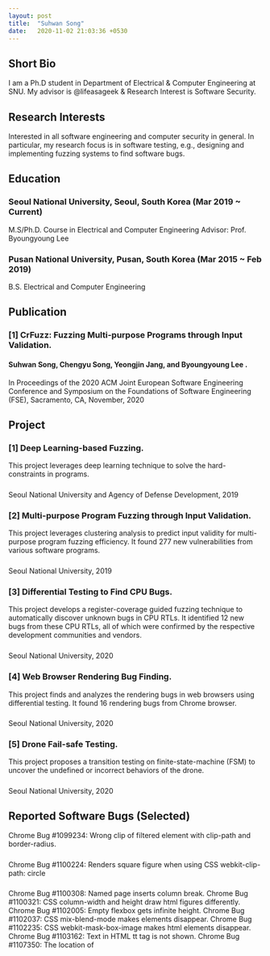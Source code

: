 ```yaml
---
layout: post
title:  "Suhwan Song"
date:   2020-11-02 21:03:36 +0530
---
```

## Short Bio
I am a Ph.D student in Department of Electrical & Computer Engineering at SNU. 
My advisor is @lifeasageek & Research Interest is Software Security.
## Research Interests
Interested in all software engineering and computer security in general. In particular, my research
focus is in software testing, e.g., designing and implementing fuzzing systems to find software bugs.
## Education
### Seoul National University, Seoul, South Korea (Mar 2019 ~ Current)
M.S/Ph.D. Course in Electrical and Computer Engineering
Advisor: Prof. Byoungyoung Lee
### Pusan National University, Pusan, South Korea (Mar 2015 ~ Feb 2019)
B.S. Electrical and Computer Engineering
## Publication
### [1] CrFuzz: Fuzzing Multi-purpose Programs through Input Validation.
#### Suhwan Song, Chengyu Song, Yeongjin Jang, and Byoungyoung Lee .
In Proceedings of the 2020 ACM Joint European Software Engineering Conference and Symposium on
the Foundations of Software Engineering (FSE), Sacramento, CA, November, 2020
## Project
### [1] Deep Learning-based Fuzzing.
This project leverages deep learning technique to solve the hard-constraints in programs. 
#####
Seoul National University and Agency of Defense Development, 2019
#####
### [2] Multi-purpose Program Fuzzing through Input Validation.
This project leverages clustering analysis to predict input validity for multi-purpose program fuzzing efficiency. It found 277 new vulnerabilities from various software programs.
#####
Seoul National University, 2019
#####
### [3] Differential Testing to Find CPU Bugs.
This project develops a register-coverage guided fuzzing technique to automatically discover
unknown bugs in CPU RTLs. It identified 12 new bugs from these CPU RTLs, all of which were
confirmed by the respective development communities and vendors.
#####
Seoul National University, 2020
#####
### [4] Web Browser Rendering Bug Finding.
This project finds and analyzes the rendering bugs in web browsers using differential testing.
It found 16 rendering bugs from Chrome browser.
#####
Seoul National University, 2020
### [5] Drone Fail-safe Testing.
This project proposes a transition testing on finite-state-machine (FSM) to uncover the undefined
or incorrect behaviors of the drone.
#####
Seoul National University, 2020
## Reported Software Bugs (Selected)
Chrome Bug #1099234: Wrong clip of filtered element with clip-path and border-radius.
#####
Chrome Bug #1100224: Renders square figure when using CSS webkit-clip-path: circle
#####
Chrome Bug #1100308: Named page inserts column break.
Chrome Bug #1100321: CSS column-width and height draw html figures differently.
Chrome Bug #1102005: Empty flexbox gets infinite height.
Chrome Bug #1102037: CSS mix-blend-mode makes elements disappear.
Chrome Bug #1102235: CSS webkit-mask-box-image makes html elements disappear.
Chrome Bug #1103162: Text in HTML tt tag is not shown.
Chrome Bug #1107350: The location of <dialog> is drawn differently.
Chrome Bug #1119312: input[type=file] is rendered differently.
Chrome Bug #1121082: CSS "text-decoration-line: overline" is not working.
Chrome Bug #1121956: CSS "webkit-backface-visibility: hidden" is not working.
Chrome Bug #1122021: The background color is painted outside of <span>.
Chrome Bug #1123445: CSS "-webkit-box-reflect" is not working properly under multicol.

## Reported Security Vulnerabilities
    - 153 Vulnerabilities in FFmpeg
    - 49 Vulnerabilities in Ghostscript
    - 42 Vulnerabilities in ImageMagick
    - 14 Vulnerabilities in Xfig
## Honors & Awards
    Undergraduate study scholarship, 2015-2019
    Pusan National University Visiting Program (The University of Western Australia), Jan 2017

Check out the [Jekyll docs][jekyll-docs] for more info on how to get the most out of Jekyll. File all bugs/feature requests at [Jekyll’s GitHub repo][jekyll-gh]. If you have questions, you can ask them on [Jekyll Talk][jekyll-talk].

[jekyll-docs]: https://jekyllrb.com/docs/home
[jekyll-gh]:   https://github.com/jekyll/jekyll
[jekyll-talk]: https://talk.jekyllrb.com/
